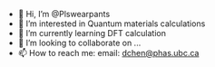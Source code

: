 - 👋 Hi, I’m @Plswearpants
- 👀 I’m interested in Quantum materials calculations 
- 🌱 I’m currently learning DFT calculation
- 💞️ I’m looking to collaborate on ...
- 📫 How to reach me: email: dchen@phas.ubc.ca

<!---
Plswearpants/Plswearpants is a ✨ special ✨ repository because its `README.md` (this file) appears on your GitHub profile.
You can click the Preview link to take a look at your changes.
--->
